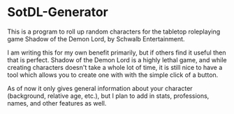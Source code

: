 # SotDL-Generator

This is a program to roll up random characters for the tabletop roleplaying game Shadow of the Demon Lord, by Schwalb Entertainment.

I am writing this for my own benefit primarily, but if others find it useful then that is perfect. Shadow of the Demon Lord is a highly lethal
game, and while creating characters doesn't take a whole lot of time, it is still nice to have a tool which allows you to create one with
with the simple click of a button.

As of now it only gives general information about your character (background, relative age, etc.), but I plan to add in stats, professions,
names, and other features as well.
